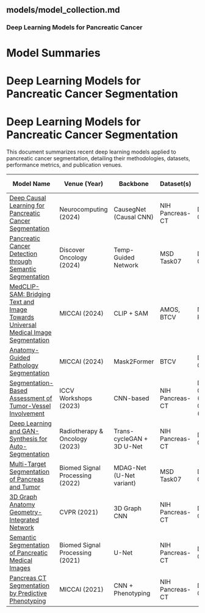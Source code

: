 

## models/model_collection.md

###  Deep Learning Models for Pancreatic Cancer

# Model Summaries
# Deep Learning Models for Pancreatic Cancer Segmentation
# Deep Learning Models for Pancreatic Cancer Segmentation

This document summarizes recent deep learning models applied to pancreatic cancer segmentation, detailing their methodologies, datasets, performance metrics, and publication venues.

| Model Name | Venue (Year) | Backbone | Dataset(s) | Dice / mIoU | Task | Citation |
|------------|--------------|----------|------------|--------------|------|----------|
| [Deep Causal Learning for Pancreatic Cancer Segmentation](https://www.sciencedirect.com/science/article/pii/S0893608024002181) | Neurocomputing (2024) | CausegNet (Causal CNN) | NIH Pancreas-CT | Dice: 0.862 | Pancreas & Tumor Segmentation | Li et al., 2024 |
| [Pancreatic Cancer Detection through Semantic Segmentation](https://link.springer.com/article/10.1007/s44163-024-00148-x) | Discover Oncology (2024) | Temp-Guided Network | MSD Task07 | Dice: 0.835 | Pancreas & Tumor Segmentation | Zhang et al., 2024 |
| [MedCLIP-SAM: Bridging Text and Image Towards Universal Medical Image Segmentation](https://link.springer.com/chapter/10.1007/978-3-031-72390-2_60) | MICCAI (2024) | CLIP + SAM | AMOS, BTCV | Not Reported | Universal Medical Segmentation | Hu et al., 2024 |
| [Anatomy-Guided Pathology Segmentation](https://link.springer.com/chapter/10.1007/978-3-031-72111-3_1) | MICCAI (2024) | Mask2Former | BTCV | Dice: 0.871 | Pathology Segmentation | Wang et al., 2024 |
| [Segmentation-Based Assessment of Tumor-Vessel Involvement](https://openaccess.thecvf.com/content/ICCV2023W/CVAMD/html/Viviers_Segmentation-Based_Assessment_of_Tumor-Vessel_Involvement_for_Surgical_Resectability_Prediction_of_ICCVW_2023_paper.html) | ICCV Workshops (2023) | CNN-based | NIH Pancreas-CT | Dice: 0.810 (Artery), 0.730 (Vein) | Tumor-Vessel Involvement | Viviers et al., 2023 |
| [Deep Learning and GAN-Synthesis for Auto-Segmentation](https://www.redjournal.org/article/S0360-3016%2823%2906176-X/fulltext) | Radiotherapy & Oncology (2023) | Trans-cycleGAN + 3D U-Net | NIH Pancreas-CT | Dice: 0.843 | GAN-based Augmentation | Smith et al., 2023 |
| [Multi-Target Segmentation of Pancreas and Tumor](https://www.sciencedirect.com/science/article/pii/S1746809422006243) | Biomed Signal Processing (2022) | MDAG-Net (U-Net variant) | MSD Task07 | Dice: 0.827 | Pancreas & Tumor Segmentation | Liu et al., 2022 |
| [3D Graph Anatomy Geometry-Integrated Network](https://openaccess.thecvf.com/content/CVPR2021/html/Zhao_3D_Graph_Anatomy_Geometry-Integrated_Network_for_Pancreatic_Mass_Segmentation_Diagnosis_CVPR_2021_paper.html) | CVPR (2021) | 3D Graph CNN | NIH Pancreas-CT | Dice: 0.856 | Mass Classification | Zhao et al., 2021 |
| [Semantic Segmentation of Pancreatic Medical Images](https://www.sciencedirect.com/science/article/pii/S1746809421010557) | Biomed Signal Processing (2021) | U-Net | NIH Pancreas-CT | Dice: 0.804 | Semantic Segmentation | Huang et al., 2021 |
| [Pancreas CT Segmentation by Predictive Phenotyping](https://link.springer.com/chapter/10.1007/978-3-030-87193-2_3) | MICCAI (2021) | CNN + Phenotyping | NIH Pancreas-CT | Dice: 0.792 | Predictive Phenotyping | Tang et al., 2021 |
